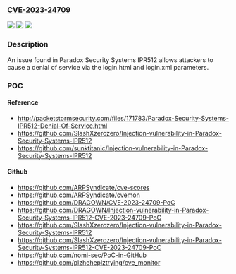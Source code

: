 ### [CVE-2023-24709](https://cve.mitre.org/cgi-bin/cvename.cgi?name=CVE-2023-24709)
![](https://img.shields.io/static/v1?label=Product&message=n%2Fa&color=blue)
![](https://img.shields.io/static/v1?label=Version&message=n%2Fa&color=blue)
![](https://img.shields.io/static/v1?label=Vulnerability&message=n%2Fa&color=brighgreen)

### Description

An issue found in Paradox Security Systems IPR512 allows attackers to cause a denial of service via the login.html and login.xml parameters.

### POC

#### Reference
- http://packetstormsecurity.com/files/171783/Paradox-Security-Systems-IPR512-Denial-Of-Service.html
- https://github.com/SlashXzerozero/Injection-vulnerability-in-Paradox-Security-Systems-IPR512
- https://github.com/sunktitanic/Injection-vulnerability-in-Paradox-Security-Systems-IPR512

#### Github
- https://github.com/ARPSyndicate/cve-scores
- https://github.com/ARPSyndicate/cvemon
- https://github.com/DRAGOWN/CVE-2023-24709-PoC
- https://github.com/DRAGOWN/Injection-vulnerability-in-Paradox-Security-Systems-IPR512-CVE-2023-24709-PoC
- https://github.com/SlashXzerozero/Injection-vulnerability-in-Paradox-Security-Systems-IPR512
- https://github.com/SlashXzerozero/Injection-vulnerability-in-Paradox-Security-Systems-IPR512-CVE-2023-24709-PoC
- https://github.com/nomi-sec/PoC-in-GitHub
- https://github.com/plzheheplztrying/cve_monitor

